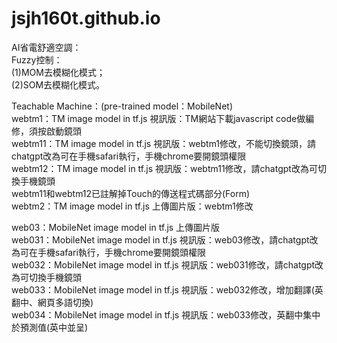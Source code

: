# jsjh160t.github.io

AI省電舒適空調：<br>
Fuzzy控制：<br>
(1)MOM去模糊化模式；<br>
(2)SOM去模糊化模式。<br>

Teachable Machine：(pre-trained model：MobileNet)<br>
webtm1：TM image model in tf.js 視訊版：TM網站下載javascript code做編修，須按啟動鏡頭<br>
webtm11：TM image model in tf.js 視訊版：webtm1修改，不能切換鏡頭，請chatgpt改為可在手機safari執行，手機chrome要開鏡頭權限<br>
webtm12：TM image model in tf.js 視訊版：webtm11修改，請chatgpt改為可切換手機鏡頭<br>
webtm11和webtm12已註解掉Touch的傳送程式碼部分(Form)<br>
webtm2：TM image model in tf.js 上傳圖片版：webtm1修改<br>

web03：MobileNet image model in tf.js 上傳圖片版<br>
web031：MobileNet image model in tf.js 視訊版：web03修改，請chatgpt改為可在手機safari執行，手機chrome要開鏡頭權限<br>
web032：MobileNet image model in tf.js 視訊版：web031修改，請chatgpt改為可切換手機鏡頭<br>
web033：MobileNet image model in tf.js 視訊版：web032修改，增加翻譯(英翻中、網頁多語切換)<br>
web034：MobileNet image model in tf.js 視訊版：web033修改，英翻中集中於預測值(英中並呈)<br>
